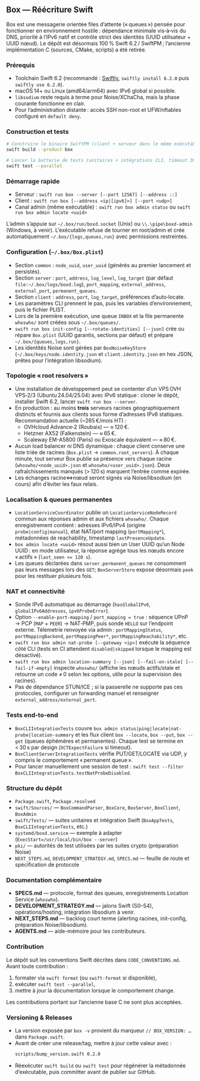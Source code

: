 ## Box — Réécriture Swift

Box est une messagerie orientée files d’attente (« queues ») pensée pour fonctionner en environnement hostile : dépendance minimale vis‑à‑vis du DNS, priorité à l’IPv6 natif et contrôle strict des identités (UUID utilisateur + UUID nœud). Le dépôt est désormais 100 % Swift 6.2 / SwiftPM ; l’ancienne implémentation C (sources, CMake, scripts) a été retirée.

### Prérequis
- Toolchain Swift 6.2 (recommandé : [Swiftly](https://www.swift.org/install/linux/#swiftly), `swiftly install 6.2.0` puis `swiftly use 6.2.0`).
- macOS 14+ ou Linux (amd64/arm64) avec IPv6 global si possible.
- `libsodium` reste requis à terme pour Noise/XChaCha, mais la phase courante fonctionne en clair.
- Pour l’administration distante : accès SSH non-root et UFW/nftables configuré en `default deny`.

### Construction et tests
```bash
# Construire le binaire SwiftPM (client + serveur dans le même exécutable)
swift build --product box

# Lancer la batterie de tests (unitaires + intégrations CLI, timeout 30 s par scénario)
swift test --parallel
```

### Démarrage rapide
- Serveur : `swift run box --server [--port 12567] [--address ::]`
- Client : `swift run box [--address <ip|[ipv6]>] [--port <udp>]`
- Canal admin (même exécutable) : `swift run box admin status` ou `swift run box admin locate <uuid>`

L’admin s’appuie sur `~/.box/run/boxd.socket` (Unix) ou `\\.\pipe\boxd-admin` (Windows, à venir). L’exécutable refuse de tourner en root/admin et crée automatiquement `~/.box/{logs,queues,run}` avec permissions restreintes.

### Configuration (`~/.box/Box.plist`)
- Section `common` : `node_uuid`, `user_uuid` (générés au premier lancement et persistés).
- Section `server` : `port`, `address`, `log_level`, `log_target` (par défaut `file:~/.box/logs/boxd.log`), `port_mapping`, `external_address`, `external_port`, `permanent_queues`.
- Section `client` : `address`, `port`, `log_target`, préférences d’auto‑locate.
- Les paramètres CLI prennent le pas, puis les variables d’environnement, puis le fichier PLIST.
- Lors de la première exécution, une queue `INBOX` et la file permanente `whoswho/` sont créées sous `~/.box/queues/`.
- `swift run box init-config [--rotate-identities] [--json]` crée ou répare `Box.plist` (UUID garantis, sections par défaut) et prépare `~/.box/{queues,logs,run}`.
- Les identités Noise sont gérées par `BoxNoiseKeyStore` (`~/.box/keys/node.identity.json` et `client.identity.json` en hex JSON, prêtes pour l’intégration libsodium).

### Topologie « root resolvers »
- Une installation de développement peut se contenter d’un VPS OVH VPS‑2/3 (Ubuntu 24.04/25.04) avec IPv6 statique : cloner le dépôt, installer Swift 6.2, lancer `swift run box --server`.
- En production : au moins **trois** serveurs racines géographiquement distincts et fournis aux clients sous forme d’adresses IPv6 statiques. Recommandation actuelle (~265 €/mois HT) :
  - OVHcloud Advance‑2 (Roubaix) — ≈ 120 €.
  - Hetzner AX52 (Falkenstein) — ≈ 65 €.
  - Scaleway EM-A5800 (Paris) ou Exoscale équivalent — ≈ 80 €.
- Aucun load balancer ni DNS dynamique : chaque client conserve une liste triée de racines (`Box.plist` → `common.root_servers`). À chaque minute, tout serveur Box publie sa présence vers chaque racine (`whoswho/<node_uuid>.json` et `whoswho/<user_uuid>.json`). Deux rafraîchissements manqués (> 120 s) marquent l’entrée comme expirée.
- Les échanges racine⇔nœud seront signés via Noise/libsodium (en cours) afin d’éviter les faux relais.

### Localisation & queues permanentes
- `LocationServiceCoordinator` publie un `LocationServiceNodeRecord` commun aux réponses admin et aux fichiers `whoswho/`. Chaque enregistrement contient : adresses IPv6/IPv4 (origine `probe|config|manual`), état NAT/port mapping (`portMapping*`), métadonnées de reachability, timestamp `lastPresenceUpdate`.
- `box admin locate <uuid>` résout aussi bien un User UUID qu’un Node UUID : en mode utilisateur, la réponse agrège tous les nœuds encore « actifs » (`last_seen <= 120 s`).
- Les queues déclarées dans `server.permanent_queues` ne consomment pas leurs messages lors des `GET`; `BoxServerStore` expose désormais `peek` pour les restituer plusieurs fois.

### NAT et connectivité
- Sonde IPv6 automatique au démarrage (`hasGlobalIPv6`, `globalIPv6Addresses`, `ipv6ProbeError`).
- Option `--enable-port-mapping` / `port_mapping = true` : séquence UPnP → PCP (`MAP` + `PEER`) → NAT‑PMP, puis sonde `HELLO` sur l’endpoint externe. Télemetrie renvoyée via admin : `portMappingStatus`, `portMappingBackend`, `portMappingPeer*`, `portMappingReachability*`, etc.
- `swift run box admin nat-probe [--gateway <ip>]` exécute la séquence côté CLI (tests en CI attendent `disabled|skipped` lorsque le mapping est désactivé).
- `swift run box admin location-summary [--json] [--fail-on-stale] [--fail-if-empty]` inspecte `whoswho/` (affiche les nœuds actifs/stale et retourne un code ≠ 0 selon les options, utile pour la supervision des racines).
- Pas de dépendance STUN/ICE ; si la passerelle ne supporte pas ces protocoles, configurer un forwarding manuel et renseigner `external_address/external_port`.

### Tests end-to-end
- `BoxCLIIntegrationTests` couvre `box admin status|ping|locate|nat-probe|location-summary` et les flux client `box --locate`, `box --put`, `box --get` (queues éphémères et permanentes). Chaque test se termine en < 30 s par design (`XCTExpectFailure` si timeout).
- `BoxClientServerIntegrationTests` vérifie PUT/GET/LOCATE via UDP, y compris le comportement « permanent queue ».
- Pour lancer manuellement une session de test : `swift test --filter BoxCLIIntegrationTests.testNatProbeDisabled`.

### Structure du dépôt
- `Package.swift`, `Package.resolved`
- `swift/Sources/` — `BoxCommandParser`, `BoxCore`, `BoxServer`, `BoxClient`, `BoxAdmin`
- `swift/Tests/` — suites unitaires et intégration Swift (`BoxAppTests`, `BoxCLIIntegrationTests`, etc.)
- `systemd/boxd.service` — exemple à adapter (`ExecStart=/usr/local/bin/box --server`)
- `pki/` — autorités de test utilisées par les suites crypto (préparation Noise)
- `NEXT_STEPS.md`, `DEVELOPMENT_STRATEGY.md`, `SPECS.md` — feuille de route et spécification de protocole

### Documentation complémentaire
- **SPECS.md** — protocole, format des queues, enregistrements Location Service (`whoswho`).
- **DEVELOPMENT_STRATEGY.md** — jalons Swift (S0–S4), opérations/hosting, intégration libsodium à venir.
- **NEXT_STEPS.md** — backlog court terme (alerting racines, init-config, préparation Noise/libsodium).
- **AGENTS.md** — aide-mémoire pour les contributeurs.

### Contribution
Le dépôt suit les conventions Swift décrites dans `CODE_CONVENTIONS.md`. Avant toute contribution :
1. formater via `swift format` (ou `swift-format` si disponible),
2. exécuter `swift test --parallel`,
3. mettre à jour la documentation lorsque le comportement change.

Les contributions portant sur l’ancienne base C ne sont plus acceptées.

### Versioning & Releases
- La version exposée par `box -v` provient du marqueur `// BOX_VERSION: …` dans `Package.swift`.
- Avant de créer une release/tag, mettre à jour cette valeur avec :
  ```bash
  scripts/bump_version.swift 0.2.0
  ```
- Réexécuter `swift build` ou `swift test` pour régénérer la métadonnée d’exécutable, puis committer avant de publier sur GitHub.
